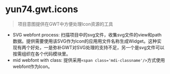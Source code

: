 # yun74.gwt.icons
> 项目意图提供在GWT中方便处理Icon资源的工具

* SVG webfont process: 扫描项目中的svg文件，收集svg文件的view和path数据。提供需要使用该SVG作为Icon的应用用文件名称生成Widget。这种实现有两个好处，一是弥补GWT对SVG处理的支持不足，另一个是svg文件可以按需组织在各个代码模块里。
* mid webfont with class: 提供采用`<span class='mdi-classname'/>`方式使用webfont作为Icon。
